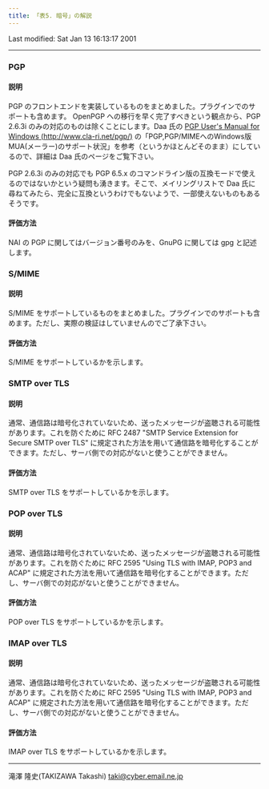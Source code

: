 ```yaml
---
title: 「表5. 暗号」の解説
---
```

Last modified: Sat Jan 13 16:13:17 2001

------------------------------------------------------------------------

### PGP

#### 説明

PGP のフロントエンドを実装しているものをまとめました。プラグインでのサポートも含めます。
OpenPGP への移行を早く完了すべきという観点から、PGP 2.6.3i のみの対応のものは除くことにします。Daa 氏の [PGP User's Manual for Windows (http://www.cla-ri.net/pgp/)](http://www.cla-ri.net/pgp/) の「PGP,PGP/MIMEへのWindows版MUA(メーラー)のサポート状況」を参考（というかほとんどそのまま）にしているので、詳細は Daa 氏のページをご覧下さい。

PGP 2.6.3i のみの対応でも PGP 6.5.x のコマンドライン版の互換モードで使えるのではないかという疑問も湧きます。そこで、メイリングリストで Daa 氏に尋ねてみたら、完全に互換というわけでもないようで、一部使えないものもあるそうです。

#### 評価方法

NAI の PGP に関してはバージョン番号のみを、GnuPG に関しては gpg と記述します。

### S/MIME

#### 説明

S/MIME をサポートしているものをまとめました。プラグインでのサポートも含めます。ただし、実際の検証はしていませんのでご了承下さい。

#### 評価方法

S/MIME をサポートしているかを示します。

### SMTP over TLS

#### 説明

通常、通信路は暗号化されていないため、送ったメッセージが盗聴される可能性があります。これを防ぐために RFC 2487 "SMTP Service Extension for Secure SMTP over TLS" に規定された方法を用いて通信路を暗号化することができます。ただし、サーバ側での対応がないと使うことができません。

#### 評価方法

SMTP over TLS をサポートしているかを示します。

### POP over TLS

#### 説明

通常、通信路は暗号化されていないため、送ったメッセージが盗聴される可能性があります。これを防ぐために RFC 2595 "Using TLS with IMAP, POP3 and ACAP" に規定された方法を用いて通信路を暗号化することができます。ただし、サーバ側での対応がないと使うことができません。

#### 評価方法

POP over TLS をサポートしているかを示します。

### IMAP over TLS

#### 説明

通常、通信路は暗号化されていないため、送ったメッセージが盗聴される可能性があります。これを防ぐために RFC 2595 "Using TLS with IMAP, POP3 and ACAP" に規定された方法を用いて通信路を暗号化することができます。ただし、サーバ側での対応がないと使うことができません。

#### 評価方法

IMAP over TLS をサポートしているかを示します。

------------------------------------------------------------------------

滝澤 隆史(TAKIZAWA Takashi)
<taki@cyber.email.ne.jp>
